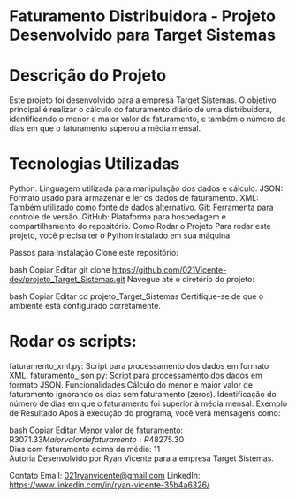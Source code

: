 # Faturamento Distribuidora - Projeto Desenvolvido para Target Sistemas

# Descrição do Projeto
Este projeto foi desenvolvido para a empresa Target Sistemas. O objetivo principal é realizar o cálculo do faturamento diário de uma distribuidora, identificando o menor e maior valor de faturamento, e também o número de dias em que o faturamento superou a média mensal.

# Tecnologias Utilizadas
Python: Linguagem utilizada para manipulação dos dados e cálculo.
JSON: Formato usado para armazenar e ler os dados de faturamento.
XML: Também utilizado como fonte de dados alternativo.
Git: Ferramenta para controle de versão.
GitHub: Plataforma para hospedagem e compartilhamento do repositório.
Como Rodar o Projeto
Para rodar este projeto, você precisa ter o Python instalado em sua máquina.

Passos para Instalação
Clone este repositório:

bash
Copiar
Editar
git clone https://github.com/021Vicente-dev/projeto_Target_Sistemas.git
Navegue até o diretório do projeto:

bash
Copiar
Editar
cd projeto_Target_Sistemas
Certifique-se de que o ambiente está configurado corretamente.

# Rodar os scripts:

faturamento_xml.py: Script para processamento dos dados em formato XML.
faturamento_json.py: Script para processamento dos dados em formato JSON.
Funcionalidades
Cálculo do menor e maior valor de faturamento ignorando os dias sem faturamento (zeros).
Identificação do número de dias em que o faturamento foi superior à média mensal.
Exemplo de Resultado
Após a execução do programa, você verá mensagens como:

bash
Copiar
Editar
Menor valor de faturamento: R$3071.33  
Maior valor de faturamento: R$48275.30  
Dias com faturamento acima da média: 11  
Autoria
Desenvolvido por Ryan Vicente para a empresa Target Sistemas.

Contato
Email: 021ryanvicente@gmail.com
LinkedIn: https://www.linkedin.com/in/ryan-vicente-35b4a6326/